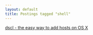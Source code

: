 ```yaml
---
layout: default
title: Postings tagged "shell"
---
```

[dscl - the easy way to add hosts on OS X](http://janesconference.github.com/KievII/2009/07/dscl-the-easy-way-to-add-hosts-on-osx)<br />
